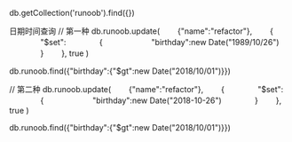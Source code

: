 
db.getCollection('runoob').find({})

日期时间查询
// 第一种
db.runoob.update(
　　{"name":"refactor"},
　　{
　　　　"$set":
　　　　{
　　　　　　"birthday":new Date("1989/10/26")
　　　　}
　　},
        true
)

db.runoob.find({"birthday":{"$gt":new Date("2018/10/01")}})

// 第二种
db.runoob.update(
　　{"name":"refactor"},
　　{
　　　　"$set":
　　　　{
　　　　　　"birthday":new Date("2018-10-26")
　　　　}
　　},
        true
)

db.runoob.find({"birthday":{"$gt":new Date("2018/10/01")}})

